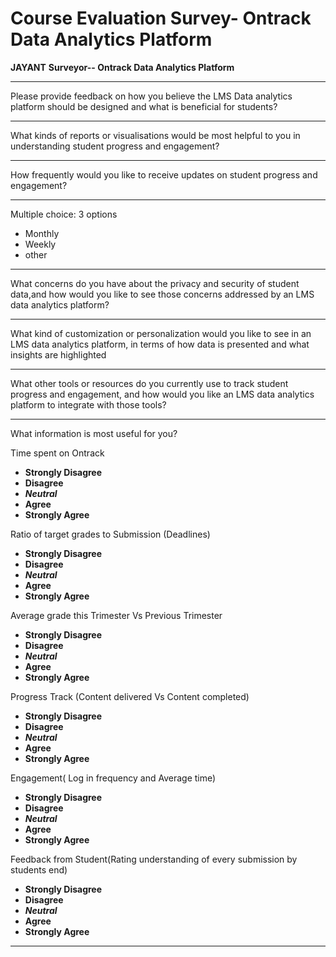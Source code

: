 # Course Evaluation Survey- Ontrack Data Analytics Platform

**JAYANT** **Surveyor-- Ontrack Data Analytics Platform**

---

Please provide feedback on how you believe the LMS Data analytics platform should be designed and
what is beneficial for students?

---

What kinds of reports or visualisations would be most helpful to you in understanding student
progress and engagement?

---

How frequently would you like to receive updates on student progress and engagement?

---

Multiple choice: 3 options

- Monthly
- Weekly
- other

---

What concerns do you have about the privacy and security of student data,and how would you like to
see those concerns addressed by an LMS data analytics platform?

---

What kind of customization or personalization would you like to see in an LMS data analytics
platform, in terms of how data is presented and what insights are highlighted

---

What other tools or resources do you currently use to track student progress and engagement, and how
would you like an LMS data analytics platform to integrate with those tools?

---

What information is most useful for you?

Time spent on Ontrack

- **Strongly Disagree**
- **Disagree**
- **_Neutral_**
- **Agree**
- **Strongly Agree**

Ratio of target grades to Submission (Deadlines)

- **Strongly Disagree**
- **Disagree**
- **_Neutral_**
- **Agree**
- **Strongly Agree**

Average grade this Trimester Vs Previous Trimester

- **Strongly Disagree**
- **Disagree**
- **_Neutral_**
- **Agree**
- **Strongly Agree**

Progress Track (Content delivered Vs Content completed)

- **Strongly Disagree**
- **Disagree**
- **_Neutral_**
- **Agree**
- **Strongly Agree**

Engagement( Log in frequency and Average time)

- **Strongly Disagree**
- **Disagree**
- **_Neutral_**
- **Agree**
- **Strongly Agree**

Feedback from Student(Rating understanding of every submission by students end)

- **Strongly Disagree**
- **Disagree**
- **_Neutral_**
- **Agree**
- **Strongly Agree**

---
